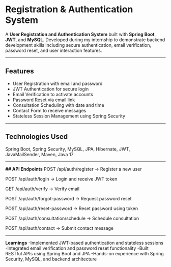 # Registration & Authentication System

A **User Registration and Authentication System** built with **Spring Boot**, **JWT**, and **MySQL**. Developed during my internship to demonstrate backend development skills including secure authentication, email verification, password reset, and user interaction features.

---

## Features
- User Registration with email and password  
- JWT Authentication for secure login  
- Email Verification to activate accounts  
- Password Reset via email link  
- Consultation Scheduling with date and time  
- Contact Form to receive messages  
- Stateless Session Management using Spring Security  

---

## Technologies Used
Spring Boot, Spring Security, MySQL, JPA, Hibernate, JWT, JavaMailSender, Maven, Java 17

---

**## API Endpoints**
POST /api/auth/register → Register a new user

POST /api/auth/login → Login and receive JWT token

GET /api/auth/verify → Verify email

POST /api/auth/forgot-password → Request password reset

POST /api/auth/reset-password → Reset password using token

POST /api/auth/consultation/schedule → Schedule consultation

POST /api/auth/contact → Submit contact message

---

**Learnings**
-Implemented JWT-based authentication and stateless sessions
-Integrated email verification and password reset functionality
-Built RESTful APIs using Spring Boot and JPA
-Hands-on experience with Spring Security, MySQL, and backend architecture
